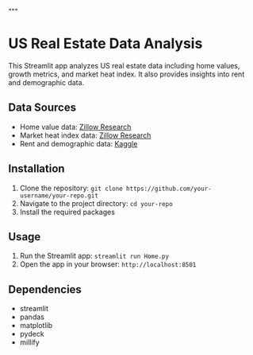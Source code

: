 """
# US Real Estate Data Analysis

This Streamlit app analyzes US real estate data including home values, growth metrics, and market heat index. It also provides insights into rent and demographic data.

## Data Sources
- Home value data: [Zillow Research](https://www.zillow.com/research/data/)
- Market heat index data: [Zillow Research](https://www.zillow.com/research/data/)
- Rent and demographic data: [Kaggle](https://www.kaggle.com/datasets/hieppham1341/apartment-rentals-merged-with-socio-economics-info)

## Installation
1. Clone the repository: `git clone https://github.com/your-username/your-repo.git`
2. Navigate to the project directory: `cd your-repo`
3. Install the required packages

## Usage
1. Run the Streamlit app: `streamlit run Home.py`
2. Open the app in your browser: `http://localhost:8501`

## Dependencies
- streamlit
- pandas
- matplotlib
- pydeck
- millify

